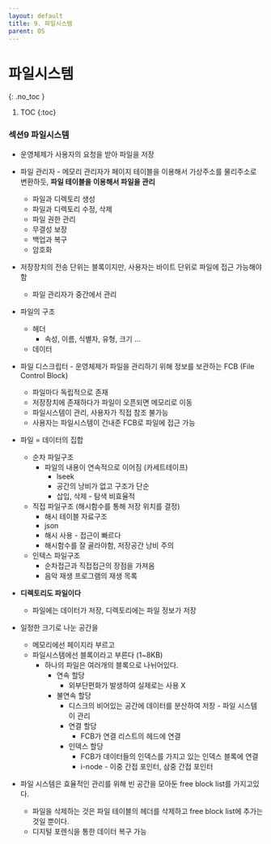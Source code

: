 ```yaml
---
layout: default
title: 9. 파일시스템
parent: OS
---
```


# 파일시스템
{: .no_toc }

1. TOC
{:toc}

### 섹션9 파일시스템

- 운영체제가 사용자의 요청을 받아 파일을 저장
- 파일 관리자 - 메모리 관리자가 페이지 테이블을 이용해서 가상주소를 물리주소로 변환하듯, **파일 테이블을 이용해서 파일을 관리**
  - 파일과 디렉토리 생성
  - 파일과 디렉토리 수정, 삭제
  - 파일 권한 관리
  - 무결성 보장
  - 백업과 복구
  - 암호화
- 저장장치의 전송 단위는 블록이지만, 사용자는 바이트 단위로 파일에 접근 가능해야 함
  - 파일 관리자가 중간에서 관리
- 파일의 구조
  - 헤더
    - 속성, 이름, 식별자, 유형, 크기 ...
  - 데이터
- 파일 디스크립터 - 운영체제가 파일을 관리하기 위해 정보를 보관하는 FCB (File Control Block)
  - 파일마다 독립적으로 존재
  - 저장장치에 존재하다가 파일이 오픈되면 메모리로 이동
  - 파일시스템이 관리, 사용자가 직접 참조 불가능
  - 사용자는 파일시스템이 건내준 FCB로 파일에 접근 가능
- 파일 = 데이터의 집합
  - 순차 파일구조
    - 파일의 내용이 연속적으로 이어짐 (카세트테이프)
      - lseek
      - 공간의 낭비가 없고 구조가 단순
      - 삽입, 삭제 - 탐색 비효율적
  - 직접 파일구조 (해시함수를 통해 저장 위치를 결정)
    - 해시 테이블 자료구조
    - json
    - 해시 사용 - 접근이 빠르다
    - 해시함수를 잘 골라야함, 저장공간 낭비 주의
  - 인텍스 파일구조
    - 순차접근과 직접접근의 장점을 가져옴
    - 음악 재생 프로그램의 재생 목록

- **디렉토리도 파일이다**
  - 파일에는 데이터가 저장, 디렉토리에는 파일 정보가 저장
- 일정한 크기로 나눈 공간을
  - 메모리에선 페이지라 부르고
  - 파일시스템에선 블록이라고 부른다 (1~8KB)
    - 하나의 파일은 여러개의 블록으로 나뉘어있다.
      - 연속 할당
        - 외부단편화가 발생하여 실제로는 사용 X
      - 불연속 할당
        - 디스크의 비어있는 공간에 데이터를 분산하여 저장 - 파일 시스템이 관리
        - 연결 할당
          - FCB가 연결 리스트의 헤드에 연결
        - 인덱스 할당
          - FCB가 데이터들의 인덱스를 가지고 있는 인덱스 블록에 연결
          - i-node - 이중 간접 포인터, 삼중 간접 포인터

- 파일 시스템은 효율적인 관리를 위해 빈 공간을 모아둔 free block list를 가지고있다.
  - 파일을 삭제하는 것은 파일 테이블의 헤더를 삭제하고 free block list에 추가는 것일 뿐이다.
  - 디지털 포렌식을 통한 데이터 복구 가능